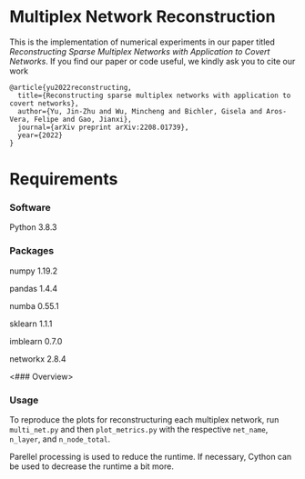 # Multiplex Network Reconstruction
This is the implementation of numerical experiments in our paper titled *Reconstructing Sparse Multiplex Networks with Application to Covert Networks*. If you find our paper or code useful, we kindly ask you to cite our work

```
@article{yu2022reconstructing,
  title={Reconstructing sparse multiplex networks with application to covert networks},
  author={Yu, Jin-Zhu and Wu, Mincheng and Bichler, Gisela and Aros-Vera, Felipe and Gao, Jianxi},
  journal={arXiv preprint arXiv:2208.01739},
  year={2022}
}
````

# Requirements
### Software
Python 3.8.3 

### Packages
numpy 1.19.2

pandas 1.4.4

numba 0.55.1

sklearn 1.1.1

imblearn 0.7.0

networkx 2.8.4

<### Overview>

### Usage
To reproduce the plots for reconstructuring each multiplex network, run ```multi_net.py``` and then ```plot_metrics.py``` with the respective ```net_name```, ```n_layer```, and ```n_node_total```.

Parellel processing is used to reduce the runtime. If necessary, Cython can be used to decrease the runtime a bit more.
